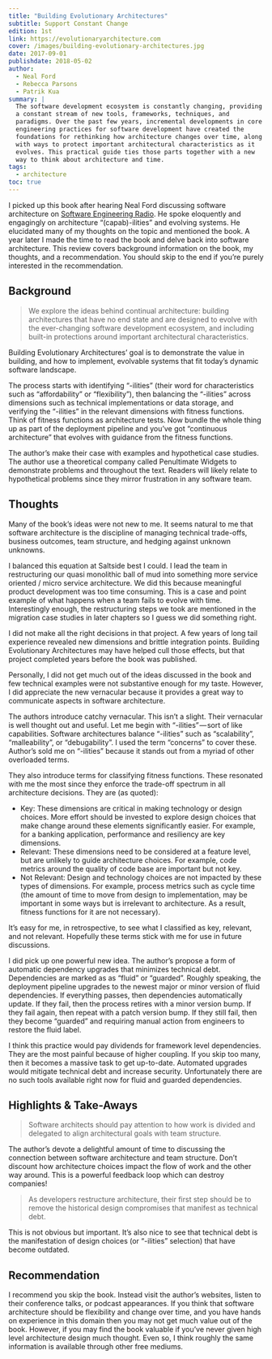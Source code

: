 ```yaml
---
title: "Building Evolutionary Architectures"
subtitle: Support Constant Change
edition: 1st
link: https://evolutionaryarchitecture.com
cover: /images/building-evolutionary-architectures.jpg
date: 2017-09-01
publishdate: 2018-05-02
author:
  - Neal Ford
  - Rebecca Parsons
  - Patrik Kua
summary: |
  The software development ecosystem is constantly changing, providing
  a constant stream of new tools, frameworks, techniques, and
  paradigms. Over the past few years, incremental developments in core
  engineering practices for software development have created the
  foundations for rethinking how architecture changes over time, along
  with ways to protect important architectural characteristics as it
  evolves. This practical guide ties those parts together with a new
  way to think about architecture and time.
tags:
  - architecture
toc: true
---
```


I picked up this book after hearing Neal Ford discussing software
architecture on [Software Engineering
Radio](http://www.se-radio.net/2017/04/se-radio-episode-287-success-skills-for-architects-with-neil-ford/).
He spoke eloquently and engagingly on architecture “(capab)-ilities”
and evolving systems. He elucidated many of my thoughts on the topic
and mentioned the book. A year later I made the time to read the book
and delve back into software architecture. This review covers
background information on the book, my thoughts, and a recommendation.
You should skip to the end if you’re purely interested in the
recommendation.

## Background

> We explore the ideas behind continual architecture: building
> architectures that have no end state and are designed to evolve with
> the ever-changing software development ecosystem, and including
> built-in protections around important architectural characteristics.

Building Evolutionary Architectures’ goal is to demonstrate the value
in building, and how to implement, evolvable systems that fit today’s
dynamic software landscape.

The process starts with identifying “-ilities” (their word for
characteristics such as “affordability” or “flexibility”), then
balancing the “-ilities” across dimensions such as technical
implementations or data storage, and verifying the “-ilities” in the
relevant dimensions with fitness functions. Think of fitness functions
as architecture tests. Now bundle the whole thing up as part of the
deployment pipeline and you’ve got “continuous architecture” that
evolves with guidance from the fitness functions.

The author’s make their case with examples and hypothetical case
studies. The author use a theoretical company called Penultimate
Widgets to demonstrate problems and throughout the text. Readers will
likely relate to hypothetical problems since they mirror frustration
in any software team.

## Thoughts

Many of the book’s ideas were not new to me. It seems natural to me
that software architecture is the discipline of managing technical
trade-offs, business outcomes, team structure, and hedging against
unknown unknowns.

I balanced this equation at Saltside best I could. I lead the team in
restructuring our quasi monolithic ball of mud into something more
service oriented / micro service architecture. We did this because
meaningful product development was too time consuming. This is a case
and point example of what happens when a team fails to evolve with
time. Interestingly enough, the restructuring steps we took are
mentioned in the migration case studies in later chapters so I guess
we did something right.

I did not make all the right decisions in that project. A few years of
long tail experience revealed new dimensions and brittle integration
points. Building Evolutionary Architectures may have helped cull those
effects, but that project completed years before the book was
published.

Personally, I did not get much out of the ideas discussed in the book
and few technical examples were not substantive enough for my taste.
However, I did appreciate the new vernacular because it provides a
great way to communicate aspects in software architecture.

The authors introduce catchy vernacular. This isn’t a slight. Their
vernacular is well thought out and useful. Let me begin with
“-ilities” — sort of like capabilities. Software architectures balance
“-ilities” such as “scalability”, “malleability”, or “debugability”. I
used the term “concerns” to cover these. Author’s sold me on
“-ilities” because it stands out from a myriad of other overloaded
terms.

They also introduce terms for classifying fitness functions. These
resonated with me the most since they enforce the trade-off spectrum
in all architecture decisions. They are (as quoted):

* Key: These dimensions are critical in making technology or design
  choices. More effort should be invested to explore design choices
  that make change around these elements significantly easier. For
  example, for a banking application, performance and resiliency are
  key dimensions.
* Relevant: These dimensions need to be considered at a feature level,
  but are unlikely to guide architecture choices. For example, code
  metrics around the quality of code base are important but not key.
* Not Relevant: Design and technology choices are not impacted by
  these types of dimensions. For example, process metrics such as
  cycle time (the amount of time to move from design to
  implementation, may be important in some ways but is irrelevant to
  architecture. As a result, fitness functions for it are not
  necessary).

It’s easy for me, in retrospective, to see what I classified as key,
relevant, and not relevant. Hopefully these terms stick with me for
use in future discussions.

I did pick up one powerful new idea. The author’s propose a form of
automatic dependency upgrades that minimizes technical debt.
Dependencies are marked as as “fluid” or “guarded”. Roughly speaking,
the deployment pipeline upgrades to the newest major or minor version
of fluid dependencies. If everything passes, then dependencies
automatically update. If they fail, then the process retires with a
minor version bump. If they fail again, then repeat with a patch
version bump. If they still fail, then they become “guarded” and
requiring manual action from engineers to restore the fluid label.

I think this practice would pay dividends for framework level
dependencies. They are the most painful because of higher coupling. If
you skip too many, then it becomes a massive task to get up-to-date.
Automated upgrades would mitigate technical debt and increase
security. Unfortunately there are no such tools available right now
for fluid and guarded dependencies.

## Highlights & Take-Aways

> Software architects should pay attention to how work is divided and
> delegated to align architectural goals with team structure.

The author’s devote a delightful amount of time to discussing the
connection between software architecture and team structure. Don’t
discount how architecture choices impact the flow of work and the
other way around. This is a powerful feedback loop which can destroy
companies!

> As developers restructure architecture, their first step should be
> to remove the historical design compromises that manifest as
> technical debt.

This is not obvious but important. It’s also nice to see that
technical debt is the manifestation of design choices (or “-ilities”
selection) that have become outdated.

## Recommendation

I recommend you skip the book. Instead visit the author’s websites,
listen to their conference talks, or podcast appearances. If you think
that software architecture should be flexibility and change over time,
and you have hands on experience in this domain then you may not get
much value out of the book. However, if you may find the book valuable
if you’ve never given high level architecture design much thought.
Even so, I think roughly the same information is available through
other free mediums.
